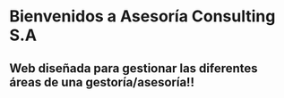 # Bienvenidos a Asesoría Consulting S.A

## Web diseñada para gestionar las diferentes áreas de una gestoría/asesoría!!
